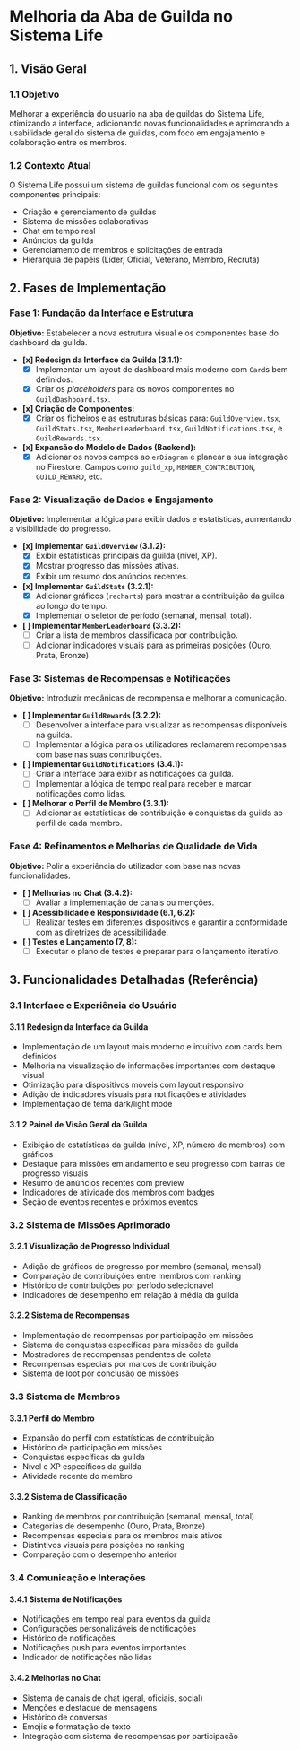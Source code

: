 # Melhoria da Aba de Guilda no Sistema Life

## 1. Visão Geral

### 1.1 Objetivo
Melhorar a experiência do usuário na aba de guildas do Sistema Life, otimizando a interface, adicionando novas funcionalidades e aprimorando a usabilidade geral do sistema de guildas, com foco em engajamento e colaboração entre os membros.

### 1.2 Contexto Atual
O Sistema Life possui um sistema de guildas funcional com os seguintes componentes principais:
- Criação e gerenciamento de guildas
- Sistema de missões colaborativas
- Chat em tempo real
- Anúncios da guilda
- Gerenciamento de membros e solicitações de entrada
- Hierarquia de papéis (Líder, Oficial, Veterano, Membro, Recruta)

## 2. Fases de Implementação

### Fase 1: Fundação da Interface e Estrutura
**Objetivo:** Estabelecer a nova estrutura visual e os componentes base do dashboard da guilda.

- **[x] Redesign da Interface da Guilda (3.1.1):**
    - [x] Implementar um layout de dashboard mais moderno com `Card`s bem definidos.
    - [x] Criar os *placeholders* para os novos componentes no `GuildDashboard.tsx`.
- **[x] Criação de Componentes:**
    - [x] Criar os ficheiros e as estruturas básicas para: `GuildOverview.tsx`, `GuildStats.tsx`, `MemberLeaderboard.tsx`, `GuildNotifications.tsx`, e `GuildRewards.tsx`.
- **[x] Expansão do Modelo de Dados (Backend):**
    - [x] Adicionar os novos campos ao `erDiagram` e planear a sua integração no Firestore. Campos como `guild_xp`, `MEMBER_CONTRIBUTION`, `GUILD_REWARD`, etc.

### Fase 2: Visualização de Dados e Engajamento
**Objetivo:** Implementar a lógica para exibir dados e estatísticas, aumentando a visibilidade do progresso.

- **[x] Implementar `GuildOverview` (3.1.2):**
    - [x] Exibir estatísticas principais da guilda (nível, XP).
    - [x] Mostrar progresso das missões ativas.
    - [x] Exibir um resumo dos anúncios recentes.
- **[x] Implementar `GuildStats` (3.2.1):**
    - [x] Adicionar gráficos (`recharts`) para mostrar a contribuição da guilda ao longo do tempo.
    - [x] Implementar o seletor de período (semanal, mensal, total).
- **[ ] Implementar `MemberLeaderboard` (3.3.2):**
    - [ ] Criar a lista de membros classificada por contribuição.
    - [ ] Adicionar indicadores visuais para as primeiras posições (Ouro, Prata, Bronze).

### Fase 3: Sistemas de Recompensas e Notificações
**Objetivo:** Introduzir mecânicas de recompensa e melhorar a comunicação.

- **[ ] Implementar `GuildRewards` (3.2.2):**
    - [ ] Desenvolver a interface para visualizar as recompensas disponíveis na guilda.
    - [ ] Implementar a lógica para os utilizadores reclamarem recompensas com base nas suas contribuições.
- **[ ] Implementar `GuildNotifications` (3.4.1):**
    - [ ] Criar a interface para exibir as notificações da guilda.
    - [ ] Implementar a lógica de tempo real para receber e marcar notificações como lidas.
- **[ ] Melhorar o Perfil de Membro (3.3.1):**
    - [ ] Adicionar as estatísticas de contribuição e conquistas da guilda ao perfil de cada membro.

### Fase 4: Refinamentos e Melhorias de Qualidade de Vida
**Objetivo:** Polir a experiência do utilizador com base nas novas funcionalidades.

- **[ ] Melhorias no Chat (3.4.2):**
    - [ ] Avaliar a implementação de canais ou menções.
- **[ ] Acessibilidade e Responsividade (6.1, 6.2):**
    - [ ] Realizar testes em diferentes dispositivos e garantir a conformidade com as diretrizes de acessibilidade.
- **[ ] Testes e Lançamento (7, 8):**
    - [ ] Executar o plano de testes e preparar para o lançamento iterativo.

## 3. Funcionalidades Detalhadas (Referência)

### 3.1 Interface e Experiência do Usuário

#### 3.1.1 Redesign da Interface da Guilda
- Implementação de um layout mais moderno e intuitivo com cards bem definidos
- Melhoria na visualização de informações importantes com destaque visual
- Otimização para dispositivos móveis com layout responsivo
- Adição de indicadores visuais para notificações e atividades
- Implementação de tema dark/light mode

#### 3.1.2 Painel de Visão Geral da Guilda
- Exibição de estatísticas da guilda (nível, XP, número de membros) com gráficos
- Destaque para missões em andamento e seu progresso com barras de progresso visuais
- Resumo de anúncios recentes com preview
- Indicadores de atividade dos membros com badges
- Seção de eventos recentes e próximos eventos

### 3.2 Sistema de Missões Aprimorado

#### 3.2.1 Visualização de Progresso Individual
- Adição de gráficos de progresso por membro (semanal, mensal)
- Comparação de contribuições entre membros com ranking
- Histórico de contribuições por período selecionável
- Indicadores de desempenho em relação à média da guilda

#### 3.2.2 Sistema de Recompensas
- Implementação de recompensas por participação em missões
- Sistema de conquistas específicas para missões de guilda
- Mostradores de recompensas pendentes de coleta
- Recompensas especiais por marcos de contribuição
- Sistema de loot por conclusão de missões

### 3.3 Sistema de Membros

#### 3.3.1 Perfil do Membro
- Expansão do perfil com estatísticas de contribuição
- Histórico de participação em missões
- Conquistas específicas da guilda
- Nível e XP específicos da guilda
- Atividade recente do membro

#### 3.3.2 Sistema de Classificação
- Ranking de membros por contribuição (semanal, mensal, total)
- Categorias de desempenho (Ouro, Prata, Bronze)
- Recompensas especiais para os membros mais ativos
- Distintivos visuais para posições no ranking
- Comparação com o desempenho anterior

### 3.4 Comunicação e Interações

#### 3.4.1 Sistema de Notificações
- Notificações em tempo real para eventos da guilda
- Configurações personalizáveis de notificações
- Histórico de notificações
- Notificações push para eventos importantes
- Indicador de notificações não lidas

#### 3.4.2 Melhorias no Chat
- Sistema de canais de chat (geral, oficiais, social)
- Menções e destaque de mensagens
- Histórico de conversas
- Emojis e formatação de texto
- Integração com sistema de recompensas por participação
